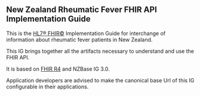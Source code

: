 ## New Zealand Rheumatic Fever FHIR API Implementation Guide

This is the [HL7® FHIR©](http://hl7.org/fhir) Implementation Guide for interchange of information about rheumatic fever patients in New Zealand.

This IG brings together all the artifacts necessary to understand and use the FHIR API.

It is based on [FHIR R4](http://hl7.org/fhir/) and NZBase IG 3.0.

Application developers are advised to make the canonical base Url of this IG configurable in their applications.
